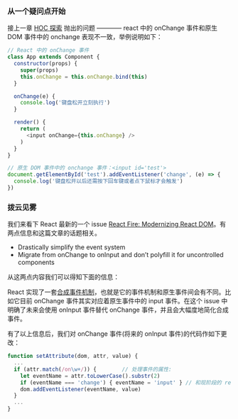 ### 从一个疑问点开始

接上一章 [HOC 探索](https://github.com/MuYunyun/blog/blob/master/从0到1实现React/8.HOC探索.md#属性代理props-proxy) 抛出的问题 ———— react 中的 onChange 事件和原生 DOM 事件中的 onchange 表现不一致，举例说明如下：

```js
// React 中的 onChange 事件
class App extends Component {
  constructor(props) {
    super(props)
    this.onChange = this.onChange.bind(this)
  }

  onChange(e) {
    console.log('键盘松开立刻执行')
  }

  render() {
    return (
      <input onChange={this.onChange} />
    )
  }
}

// 原生 DOM 事件中的 onchange 事件：<input id='test'>
document.getElementById('test').addEventListener('change', (e) => {
  console.log('键盘松开以后还需按下回车键或者点下鼠标才会触发')
})
```

### 拨云见雾

我们来看下 React 最新的一个 issue [React Fire: Modernizing React DOM](https://github.com/facebook/react/issues/13525)。有两点信息和这篇文章的话题相关。

* Drastically simplify the event system
* Migrate from onChange to onInput and don’t polyfill it for uncontrolled components

从这两点内容我们可以得知下面的信息：

React 实现了一套[合成事件机制](https://reactjs.org/docs/events.html#event-pooling)，也就是它的事件机制和原生事件间会有不同。比如它目前 onChange 事件其实对应着原生事件中的 input 事件。在这个 issue 中明确了未来会使用 onInput 事件替代 onChange 事件，并且会大幅度地简化合成事件。

有了以上信息后，我们对 onChange 事件(将来的 onInput 事件)的代码作如下更改：

```js
function setAttribute(dom, attr, value) {
  ...
  if (attr.match(/on\w+/)) {        // 处理事件的属性:
    let eventName = attr.toLowerCase().substr(2)
    if (eventName === 'change') { eventName = 'input' } // 和现阶段的 react 统一
    dom.addEventListener(eventName, value)
  }
  ...
}
```